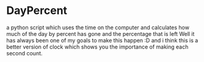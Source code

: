 # DayPercent
a python script which uses the time on the computer and calculates how much of the day by percent has gone and the percentage that is left 
Well it has always been one of my goals to make this happen :D and i think this is a better version of clock which shows you the importance of making each second count.
